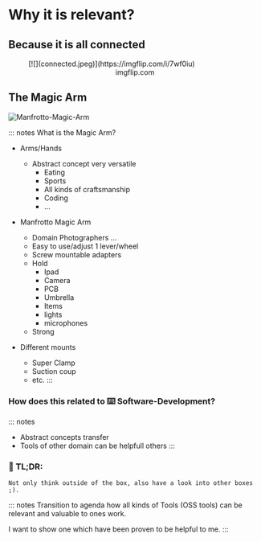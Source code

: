 # Why it is relevant?


## Because it is all connected

<figure>
    [![](connected.jpeg)](https://imgflip.com/i/7wf0iu)
    <figcaption align = "center" front="small">imgflip.com</figcaption>
</figure>


## The Magic Arm

![Manfrotto-Magic-Arm](manfrotto-magic-arm.png)

::: notes
What is the Magic Arm?
* Arms/Hands
    * Abstract concept very versatile
        * Eating
        * Sports
        * All kinds of craftsmanship
        * Coding
        * ...

* Manfrotto Magic Arm
    * Domain Photographers ...
    * Easy to use/adjust 1 lever/wheel
    * Screw mountable adapters
    * Hold
        - Ipad
        - Camera
        - PCB
        - Umbrella
        - Items
        - lights 
        - microphones
    * Strong
* Different mounts
    * Super Clamp
    * Suction coup
    * etc.
:::

### How does this related to ⌨️  Software-Development?

::: notes

* Abstract concepts transfer
* Tools of other domain can be helpfull others
:::


### 📝 TL;DR:

```
Not only think outside of the box, also have a look into other boxes ;).
```

::: notes
Transition to agenda how all kinds of Tools (OSS tools) can be relevant and
valuable to ones work.

I want to show one which have been proven to be helpful to me.
:::




